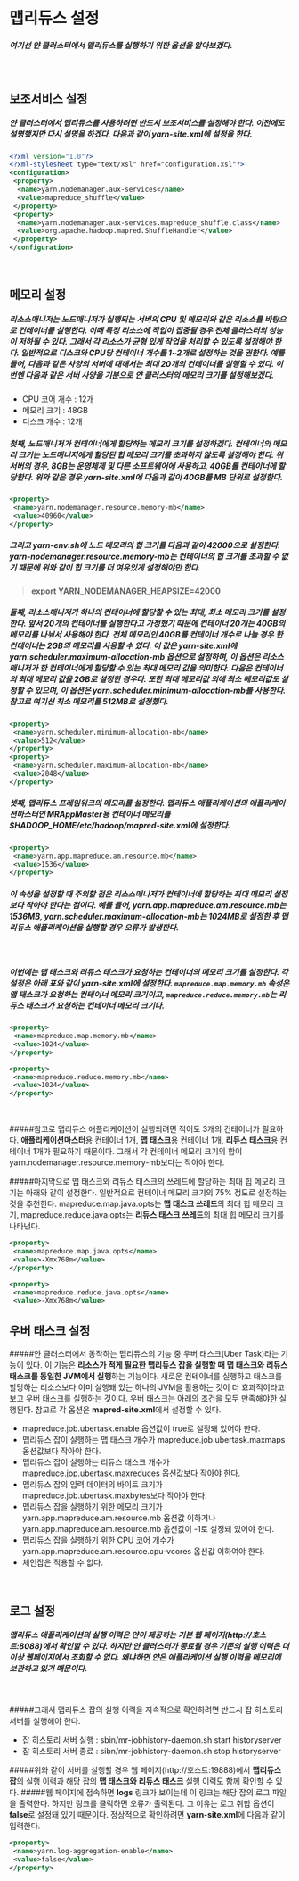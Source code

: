 # 맵리듀스 설정
##### 여기선 얀 클러스터에서 맵리듀스를 실행하기 위한 옵션을 알아보겠다.
<br />

## 보조서비스 설정
##### 얀 클러스터에서 맵리듀스를 사용하려면 반드시 보조서비스를 설정해야 한다. 이전에도 설명했지만 다시 설명을 하겠다. 다음과 같이 yarn-site.xml에 설정을 한다.

```xml
<?xml version="1.0"?>
<?xml-stylesheet type="text/xsl" href="configuration.xsl"?>
<configuration>
 <property>
  <name>yarn.nodemanager.aux-services</name>
  <value>mapreduce_shuffle</value>
 </property>
 <property>
  <name>yarn.nodemanager.aux-services.mapreduce_shuffle.class</name>
  <value>org.apache.hadoop.mapred.ShuffleHandler</value>
 </property>
</configuration>
```
<br />

## 메모리 설정
##### 리소스매니저는 노드매니저가 실행되는 서버의 CPU 및 메모리와 같은 리소스를 바탕으로 컨테이너를 실행한다. 이때 특정 리소스에 작업이 집중될 경우 전체 클러스터의 성능이 저하될 수 있다. 그래서 각 리소스가 균형 있게 작업을 처리할 수 있도록 설정해야 한다. 일반적으로 디스크와 CPU당 컨테이너 개수를 1~2개로 설정하는 것을 권한다. 예를 들어, 다음과 같은 사양의 서버에 대해서는 최대 20개의 컨테이너를 실행할 수 있다. 이번엔 다음과 같은 서버 사양을 기분으로 얀 클러스터의 메모리 크기를 설정해보겠다.

- CPU 코어 개수 : 12개
- 메모리 크기 : 48GB
- 디스크 개수 : 12개

##### 첫째, 노드매니저가 컨테이너에게 할당하는 메모리 크기를 설정하겠다. **컨테이너의 메모리 크기는 노드매니저에게 할당된 힙 메모리 크기를 초과하지 않도록 설정해야 한다.** 위 서버의 경우, 8GB는 운영체제 및 다른 소프트웨어에 사용하고, 40GB를 컨테이너에 할당한다. 위와 같은 경우 yarn-site.xml에 다음과 같이 40GB를 MB 단위로 설정한다.

```xml
<property>
 <name>yarn.nodemanager.resource.memory-mb</name>
 <value>40960</value>
</property>
```
##### 그리고 yarn-env.sh에 노드 메모리의 힙 크기를 다음과 같이 42000으로 설정한다. **yarn-nodemanager.resource.memory-mb는 컨테이너의 힙 크기를 초과할 수 없기 때문에 위와 같이 힙 크기를 더 여유있게 설정해야만 한다.**

> **export YARN_NODEMANAGER_HEAPSIZE=42000**

##### 둘째, 리소스매니저가 하나의 컨테이너에 할당할 수 있는 최대, 최소 메모리 크기를 설정한다. 앞서 20개의 컨테이너를 실행한다고 가정했기 때문에 컨테이너 20개는 40GB의 메모리를 나눠서 사용해야 한다. 전체 메모리인 40GB를 컨테이너 개수로 나눌 경우 한 컨테이너는 2GB의 메모리를 사용할 수 있다. **이 값은 yarn-site.xml에 yarn.scheduler.maximum-allocation-mb 옵션으로 설정하며, 이 옵션은 리소스매니저가 한 컨테이너에게 할당할 수 있는 최대 메모리 값을 의미한다. 다음은 컨테이너의 최대 메모리 값을 2GB로 설정한 경우다. 또한 최대 메모리값 외에 최소 메모리값도 설정할 수 있으며, 이 옵션은 yarn.scheduler.minimum-allocation-mb를 사용한다. 참고로 여기선 최소 메모리를 512MB로 설정했다.**

```xml
<property>
 <name>yarn.scheduler.minimum-allocation-mb</name>
 <value>512</value>
</property>
<property>
 <name>yarn.scheduler.maximum-allocation-mb</name>
 <value>2048</value>
</property>
```

##### 셋째, 맵리듀스 프레임워크의 메모리를 설정한다. 맵리듀스 애플리케이션의 애플리케이션마스터인 MRAppMaster용 컨테이너 메모리를 **$HADOOP_HOME/etc/hadoop/mapred-site.xml**에 설정한다.

```xml
<property>
 <name>yarn.app.mapreduce.am.resource.mb</name>
 <value>1536</value>
</property>
```

##### 이 속성을 설정할 때 주의할 점은 **리소스매니저가 컨테이너에 할당하는 최대 메모리 설정보다 작아야 한다**는 점이다. 예를 들어, yarn.app.mapreduce.am.resource.mb는 1536MB, yarn.scheduler.maximum-allocation-mb는 1024MB로 설정한 후 맵리듀스 애플리케이션을 실행할 경우 오류가 발생한다.
<br />

##### 이번에는 맵 태스크와 리듀스 태스크가 요청하는 컨테이너의 메모리 크기를 설정한다. 각 설정은 아래 표와 같이 yarn-site.xml에 설정한다. `mapreduce.map.memory.mb` 속성은 맵 태스크가 요청하는 컨테이너 메모리 크기이고, `mapreduce.reduce.memory.mb`는 리듀스 태스크가 요청하는 컨테이너 메모리 크기다.

```xml
<property>
 <name>mapreduce.map.memory.mb</name>
 <value>1024</value>
</property>

<property>
 <name>mapreduce.reduce.memory.mb</name>
 <value>1024</value>
</property>
```
<br />

#####참고로 맵리듀스 애플리케이션이 실행되려면 적어도 3개의 컨테이너가 필요하다. **애플리케이션마스터**용 컨테이너 1개, **맵 태스크**용 컨테이너 1개, **리듀스 태스크**용 컨테이너 1개가 필요하기 때문이다. 그래서 각 컨테이너 메모리 크기의 합이 yarn.nodemanager.resource.memory-mb보다는 작아야 한다.
<br />

#####마지막으로 맵 태스크와 리듀스 태스크의 쓰레드에 할당하는 최대 힙 메모리 크기는 아래와 같이 설정한다. 일반적으로 컨테이너 메모리 크기의 75% 정도로 설정하는 것을 추천한다. mapreduce.map.java.opts는 **맵 태스크 쓰레드**의 최대 힙 메모리 크기, mapreduce.reduce.java.opts는 **리듀스 태스크 쓰레드**의 최대 힙 메모리 크기를 나타낸다.

```xml
<property>
 <name>mapreduce.map.java.opts</name>
 <value>-Xmx768m</value>
</property>

<property>
 <name>mapreduce.reduce.java.opts</name>
 <value>-Xmx768m</value>
```

## 우버 태스크 설정
#####얀 클러스터에서 동작하는 맵리듀스의 기능 중 우버 태스크(Uber Task)라는 기능이 있다. 이 기능은 **리소스가 적게 필요한 맵리듀스 잡을 실행할 때 맵 태스크와 리듀스 태스크를 동일한 JVM에서 실행**하는 기능이다. 새로운 컨테이너를 실행하고 태스크를 할당하는 리소스보다 이미 실행돼 있는 하나의 JVM을 활용하는 것이 더 효과적이라고 보고 우버 태스크를 실행하는 것이다. 우버 태스크는 아래의 조건을 모두 만족해야한 실행된다. 참고로 각 옵션은 **mapred-site.xml**에서 설정할 수 있다.
- mapreduce.job.ubertask.enable 옵션값이 true로 설정돼 있어야 한다.
- 맵리듀스 잡이 실행하는 맵 태스크 개수가 mapreduce.job.ubertask.maxmaps 옵션값보다 작아야 한다.
- 맵리듀스 잡이 실행하는 리듀스 태스크 개수가 mapreduce.jop.ubertask.maxreduces 옵션값보다 작아야 한다.
- 맵리듀스 잡의 입력 데이터의 바이트 크기가 mapreduce.job.ubertask.maxbytes보다 작아야 한다.
- 맵리듀스 잡을 실행하기 위한 메모리 크기가 yarn.app.mapreduce.am.resource.mb 옵션값 이하거나 yarn.app.mapreduce.am.resource.mb 옵션값이 -1로 설정돼 있어야 한다.
- 맵리듀스 잡을 실행하기 위한 CPU 코어 개수가 yarn.app.mapreduce.am.resource.cpu-vcores 옵션값 이하여야 한다.
- 체인잡은 적용할 수 없다.
<br />

## 로그 설정
##### 맵리듀스 애플리케이션의 실행 이력은 얀이 제공하는 기본 웹 페이지(http://호스트:8088)에서 확인할 수 있다. 하지만 얀 클러스터가 종료될 경우 기존의 실행 이력은 더 이상 웹페이지에서 조회할 수 없다. 왜냐하면 얀은 애플리케이션 실행 이력을 메모리에 보관하고 있기 때문이다.
<br />

#####그래서 맵리듀스 잡의 실행 이력을 지속적으로 확인하려면 반드시 잡 히스토리 서버를 실행해야 한다.
- 잡 히스토리 서버 실행 : sbin/mr-jobhistory-daemon.sh start historyserver
- 잡 히스토리 서버 종료 : sibn/mr-jobhistory-daemon.sh stop  historyserver

#####위와 같이 서버를 실행할 경우 웹 페이지(http://호스트:19888)에서 **맵리듀스 잡**의 실행 이력과 해당 잡의 **맵 태스크와 리듀스 태스크** 실행 이력도 함께 확인할 수 있다. 
#####웹 페이지에 접속하면 **logs** 링크가 보이는데 이 링크는 해당 잡의 로그 파일을 출력한다. 하지만 링크를 클릭하면 오류가 출력된다. 그 이유는 로그 취합 옵션이 **false**로 설정돼 있기 때문이다. 정상적으로 확인하려면 **yarn-site.xml**에 다음과 같이 입력한다.

```xml
<property>
 <name>yarn.log-aggregation-enable</name>
 <value>false</value>
</property>
```
